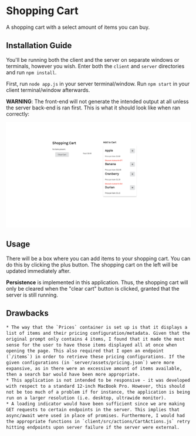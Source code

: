 # Shopping Cart

A shopping cart with a select amount of items you can buy.

## Installation Guide

You'll be running both the client and the server on separate windows or terminals, however you wish. Enter both the `client` and `server` directories and run `npm install`.

First, run `node app.js` in your server terminal/window. Run `npm start` in your client terminal/window afterwards.

**WARNING**: The front-end will not generate the intended output at all unless the server back-end is ran first. This is what it should look like when ran correctly:

![screen](example.png)

## Usage

There will be a box where you can add items to your shopping cart. You can do this by clicking the plus button. The shopping cart on the left will be updated immediately after.

**Persistence** is implemented in this application. Thus, the shopping cart will only be cleared when the "clear cart" button is clicked, granted that the server is still running.

## Drawbacks

    * The way that the `Prices` container is set up is that it displays a list of items and their pricing configuration/metadata. Given that the original prompt only contains 4 items, I found that it made the most sense for the user to have those items displayed all at once when opening the page. This also required that I open an endpoint (`/items`) in order to retrieve these pricing configurations. If the given configurations (in `server/assets/pricing.json`) were more expansive, as in there were an excessive amount of items available, then a search bar would have been more appropriate.
    * This application is not intended to be responsive - it was developed with respect to a standard 12-inch MacBook Pro. However, this should not be too much of a problem if for instance, the application is being run on a larger resolution (i.e. desktop, ultrawide monitor). 
    * A loading indicator would have been sufficient since we are making GET requests to certain endpoints in the server. This implies that async/await were used in place of promises. Furthermore, I would had the appropriate functions in `client/src/actions/CartActions.js` retry hitting endpoints upon server failure if the server were external.